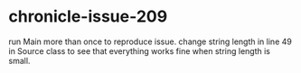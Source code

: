 # chronicle-issue-209
run Main more than once to reproduce issue.
change string length in line 49 in Source class to see that everything works fine when string length is small.  
